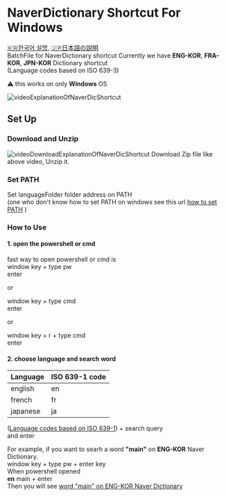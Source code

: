 # NaverDictionary Shortcut For Windows
[:kr:한국어 설명](README_KR.md), [:jp:日本語の説明](READ_JA.md)  
BatchFile for NaverDictionary shortcut
Currently we have **ENG-KOR**, **FRA-KOR**, **JPN-KOR** Dictionary shortcut  
(Language codes based on ISO 639-3)

:warning: this works on only **Windows** OS

![videoExplanationOfNaverDicShortcut](https://user-images.githubusercontent.com/30021393/142984192-5542939a-b2dc-4e89-a804-cc16461f5714.gif)

## Set Up
### Download and Unzip
![videoDownloadExplanationOfNaverDicShortcut](https://user-images.githubusercontent.com/30021393/142986515-109949d7-1027-4e97-bf20-d3aa7f4498ce.gif)
Download Zip file like above video,
Unzip it.

### Set PATH
Set languageFolder folder address on PATH  
(one who don't know how to set PATH on windows see this url 
[how to set PATH](https://www.opentechguides.com/how-to/article/windows-10/113/windows-10-set-path.html) )  

### How to Use
#### 1. open the powershell or cmd
fast way to open powershell or cmd is  
window key + type pw  
enter  

or  

window key + type cmd  
enter  

or  

window key + r + type cmd  
enter

#### 2. choose language and search word

| Language | ISO 639-1 code |
|---|---|
| english | en |
| french | fr |
| japanese | ja |

([Language codes based on ISO 639-1](https://en.wikipedia.org/wiki/ISO_639-1)) + search query  
and enter  

For example, if you want to searh a word **"main"** on **ENG-KOR** Naver Dictionary.  
window key + type pw + enter key  
When powershell opened  
**en** main + enter  
Then you will see [word "main" on ENG-KOR Naver Dictionary](https://en.dict.naver.com/#/search?range=all&query=main)
